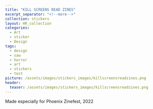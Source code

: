 ```yaml
---
title: "KILL SCREENS READ ZINES"
excerpt_separator: "<!--more-->"
collection: stickers
layout: HR_collection
categories:
  - Art
  - sticker
  - Design
tags:
  - design
  - saw
  - horror
  - art
  - stickers
  - test
picture: /assets/images/stickers_images/killscreensreadzines.png
header:
  teaser: /assets/images/stickers_images/killscreensreadzines.png
---
```

Made especially for Phoenix Zinefest, 2022
